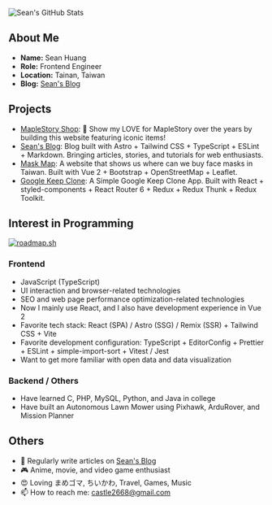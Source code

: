 ![Sean's GitHub Stats](https://github-readme-stats.vercel.app/api?username=castle2668&theme=react)

## About Me

* **Name:** Sean Huang
* **Role:** Frontend Engineer
* **Location:** Tainan, Taiwan
* **Blog:** [Sean's Blog](https://www.seanhuang.dev)

## Projects

* [MapleStory Shop](https://castle2668.github.io/maplestory-shop/): 🍁 Show my LOVE for MapleStory over the years by building this website featuring iconic items!
* [Sean's Blog](https://www.seanhuang.dev): Blog built with Astro + Tailwind CSS + TypeScript + ESLint + Markdown. Bringing articles, stories, and tutorials for web enthusiasts.
* [Mask Map]([castle2668.github.io/mask-map](https://castle2668.github.io/mask-map/)): A website that shows us where can we buy face masks in Taiwan. Built with Vue 2 + Bootstrap + OpenStreetMap + Leaflet.
* [Google Keep Clone](https://react-notes-app-66bfb.web.app/notes): A Simple Google Keep Clone App. Built with React + styled-components + React Router 6 + Redux + Redux Thunk + Redux Toolkit.

## Interest in Programming

[![roadmap.sh](https://roadmap.sh/card/wide/65fbda486deb533d6e0244c9?variant=dark)](https://roadmap.sh)

### Frontend

* JavaScript (TypeScript)
* UI interaction and browser-related technologies
* SEO and web page performance optimization-related technologies
* Now I mainly use React, and I also have development experience in Vue 2
* Favorite tech stack: React (SPA) / Astro (SSG) / Remix (SSR) + Tailwind CSS + Vite
* Favorite development configuration: TypeScript + EditorConfig + Prettier + ESLint + simple-import-sort + Vitest / Jest
* Want to get more familiar with open data and data visualization

### Backend / Others

* Have learned C, PHP, MySQL, Python, and Java in college
* Have built an Autonomous Lawn Mower using Pixhawk, ArduRover, and Mission Planner
  
## Others

* 📝 Regularly write articles on [Sean's Blog](https://www.seanhuang.dev)
* 🎮 Anime, movie, and video game enthusiast
* 😍 Loving まめゴマ, ちいかわ, Travel, Games, Music
* 📫 How to reach me: castle2668@gmail.com
